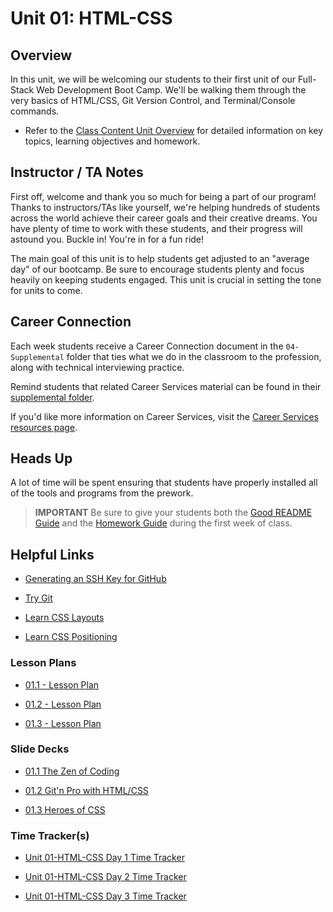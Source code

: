 # Unit 01: HTML-CSS

## Overview

In this unit, we will be welcoming our students to their first unit of our Full-Stack Web Development Boot Camp. We'll be walking them through the very basics of HTML/CSS, Git Version Control, and Terminal/Console commands.

  * Refer to the [Class Content Unit Overview](../../../01-Class-Content/01-HTML-CSS/README.md) for detailed information on key topics, learning objectives and homework.

## Instructor / TA Notes

First off, welcome and thank you so much for being a part of our program! Thanks to instructors/TAs like yourself, we're helping hundreds of students across the world achieve their career goals and their creative dreams. You have plenty of time to work with these students, and their progress will astound you. Buckle in! You're in for a fun ride!

The main goal of this unit is to help students get adjusted to an "average day" of our bootcamp. Be sure to encourage students plenty and focus heavily on keeping students engaged. This unit is crucial in setting the tone for units to come.

## Career Connection
Each week students receive a Career Connection document in the `04-Supplemental` folder that ties what we do in the classroom to the profession, along with technical interviewing practice.

Remind students that related Career Services material can be found in their [supplemental folder](../../../01-Class-Content/01-HTML-Git-CSS/04-Supplemental/CAREER-CONNECTION.md).

If you'd like more information on Career Services, visit the [Career Services resources page](http://bit.ly/CodingCS).

## Heads Up

A lot of time will be spent ensuring that students have properly installed all of the tools and programs from the prework.

> **IMPORTANT** Be sure to give your students both the [Good README Guide](../../../01-Class-Content/01-HTML-Git-CSS/04-Supplemental/Good-README-Guide/README.md) and the [Homework Guide](../../../01-Class-Content/01-HTML-Git-CSS/04-Supplemental/Homework-Guide/README.md) during the first week of class.

## Helpful Links

* [Generating an SSH Key for GitHub](https://help.github.com/articles/generating-an-ssh-key/)

* [Try Git](https://try.github.io/levels/1/challenges/1)

* [Learn CSS Layouts](http://learn.shayhowe.com/html-css/positioning-content/)

* [Learn CSS Positioning](http://learn.shayhowe.com/advanced-html-css/detailed-css-positioning/)

### Lesson Plans

  * [01.1 - Lesson Plan](01-Day_Intro-HTML/01.1-LESSON-PLAN.md)

  * [01.2 - Lesson Plan](02-Day_HTML-CSS/01.2-LESSON-PLAN.md)

  * [01.3 - Lesson Plan](03-Day_CSS/01.3-LESSON-PLAN.md)

### Slide Decks

  * [01.1 The Zen of Coding](https://docs.google.com/presentation/d/1u_Eb1i4U395mjrP3sX90Ni3YzAjeIa3gYtIkPYnnG7o/edit?usp=sharing)

  * [01.2 Git'n Pro with HTML/CSS](https://docs.google.com/presentation/d/1VZ7hXJWSI0ksJUnUF21LtqiyemdRR2kFSh4cfh700iU/edit?usp=sharing)

  * [01.3 Heroes of CSS](https://docs.google.com/presentation/d/1PDuD-wqPj9I-jmdJ12EyP8SYfw578PDdWu9Qza0ZPuM/edit?usp=sharing)

### Time Tracker(s)

  * [Unit 01-HTML-CSS Day 1 Time Tracker](https://drive.google.com/a/trilogyed.com/file/d/12h2RX508jKlBsY4HR2UMWSrAmlrneFxG/view?usp=sharing)

  * [Unit 01-HTML-CSS Day 2 Time Tracker](https://drive.google.com/a/trilogyed.com/file/d/1Yc3sDlBo8bxe4YHqOfqitYa_nanse0OA/view?usp=sharing)

  * [Unit 01-HTML-CSS Day 3 Time Tracker](https://drive.google.com/a/trilogyed.com/file/d/1PzMXJ6g2HKj29TV3pOCicV8W1k6eqHx9/view?usp=sharing)
